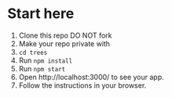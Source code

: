 # Start here
1. Clone this repo DO NOT fork
2. Make your repo private with 
3. `cd trees`
4. Run `npm install`
5. Run `npm start`
6. Open http://localhost:3000/ to see your app.
7. Follow the instructions in your browser. 

